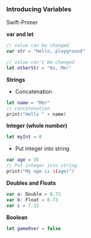 ### Introducing Variables

Swift-Primer

**var and let**

```swift
// value can be changed
var str = "Hello, playground"
```

```swift
// value can't be changed 
let otherStr = "Hi, Mer"
```

**Strings**

* Concatenation

```swift
let name = "Mer"
// concatenation
print("Hello " + name)
```

**Integer (whole number)**

```swift
let myInt = 8
```

* Put integer into string

```swift
var age = 35
// Put integer into string
print("My age is \(age)")
```

**Doubles and Floats**

```swift
var a: Double = 8.73
var b: Float = 8.73
var c = 7.12
```

**Boolean**

```swift
let gameOver = false
```









